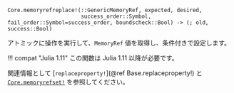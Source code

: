 ```
Core.memoryrefreplace!(::GenericMemoryRef, expected, desired,
                       success_order::Symbol, fail_order::Symbol=success_order, boundscheck::Bool) -> (; old, success::Bool)
```

アトミックに操作を実行して、`MemoryRef` 値を取得し、条件付きで設定します。

!!! compat "Julia 1.11"
    この関数は Julia 1.11 以降が必要です。


関連情報として [`replaceproperty!`](@ref Base.replaceproperty!) と [`Core.memoryrefset!`](@ref) を参照してください。
